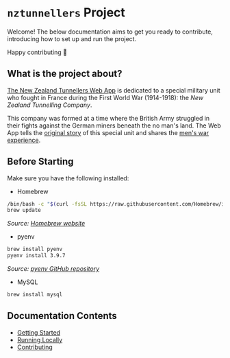 # `nztunnellers` Project

Welcome! The below documentation aims to get you ready to contribute, introducing how to set up and run the project.

Happy contributing 🚀

## What is the project about?

[The New Zealand Tunnellers Web App](https://www.nztunnellers.com) is dedicated to a special military unit who fought in France during the First World War (1914-1918): the *New Zealand Tunnelling Company*.

This company was formed at a time where the British Army struggled in their fights against the German miners beneath the no man's land. The Web App tells the [original story](https://www.nztunnellers.com/#history) of this special unit and shares the [men's war experience](https://www.nztunnellers.com/tunnellers/).

## Before Starting

Make sure you have the following installed:

- Homebrew

```zsh
/bin/bash -c "$(curl -fsSL https://raw.githubusercontent.com/Homebrew/install/HEAD/install.sh)"
brew update
```

*Source: [Homebrew website](https://brew.sh/)*

- pyenv

```zsh
brew install pyenv
pyenv install 3.9.7
```

*Source: [pyenv GitHub repository](https://github.com/pyenv/pyenv)*

- MySQL

```zsh
brew install mysql
```

## Documentation Contents

- [Getting Started](./docs/getting-started.md)
- [Running Locally](./docs/running-locally.md)
- [Contributing](./docs/contributing.md)
